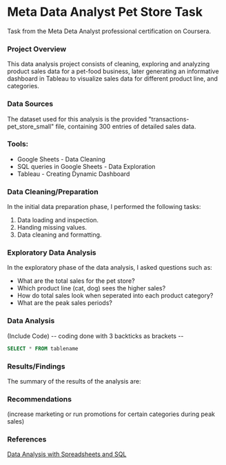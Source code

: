 # Meta Data Analyst Pet Store Task
Task from the Meta Deta Analyst professional certification on Coursera.

### Project Overview
This data analysis project consists of cleaning, exploring and analyzing product sales data for a pet-food business, later generating an informative dashboard in Tableau to visualize sales data for different product line, and categories.

### Data Sources
The dataset used for this analysis is the provided "transactions-pet_store_small" file, containing 300 entries of detailed sales data.

### Tools:
- Google Sheets - Data Cleaning
- SQL queries in Google Sheets - Data Exploration
- Tableau - Creating Dynamic Dashboard


### Data Cleaning/Preparation
In the initial data preparation phase, I performed the following tasks:
1. Data loading and inspection.
2. Handing missing values.
3. Data cleaning and formatting.

### Exploratory Data Analysis
In the exploratory phase of the data analysis, I asked questions such as:

- What are the total sales for the pet store?
- Which product line (cat, dog) sees the higher sales?
- How do total sales look when seperated into each product category?
- What are the peak sales periods?

### Data Analysis
(Include Code)
-- coding done with 3 backticks as brackets --
```sql
SELECT * FROM tablename
```

### Results/Findings
The summary of the results of the analysis are:

### Recommendations
(increase marketing or run promotions for certain categories during peak sales)

### References 
[Data Analysis with Spreadsheets and SQL](https://www.coursera.org/learn/data-analysis-with-spreadsheets-and-sql)


